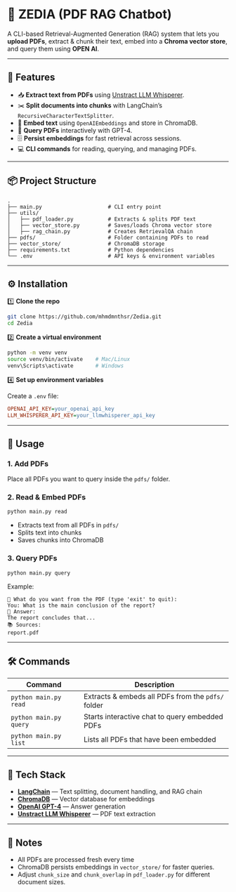 # 📄 ZEDIA (PDF RAG Chatbot)

A CLI-based Retrieval-Augmented Generation (RAG) system that lets you **upload PDFs**, extract & chunk their text, embed into a **Chroma vector store**, and query them using **OPEN AI**.

---

## 🚀 Features
- 📥 **Extract text from PDFs** using [Unstract LLM Whisperer](https://docs.unstract.com/).
- ✂️ **Split documents into chunks** with LangChain’s `RecursiveCharacterTextSplitter`.
- 🧠 **Embed text** using `OpenAIEmbeddings` and store in ChromaDB.
- 🤖 **Query PDFs** interactively with GPT-4.
- 🗄 **Persist embeddings** for fast retrieval across sessions.
- 💻 **CLI commands** for reading, querying, and managing PDFs.

---

## 📦 Project Structure

```
.
├── main.py                     # CLI entry point
├── utils/
│   ├── pdf_loader.py           # Extracts & splits PDF text
│   ├── vector_store.py         # Saves/loads Chroma vector store
│   ├── rag_chain.py            # Creates RetrievalQA chain
├── pdfs/                       # Folder containing PDFs to read
├── vector_store/               # ChromaDB storage
├── requirements.txt            # Python dependencies
└── .env                        # API keys & environment variables
```

---

## ⚙️ Installation

1️⃣ **Clone the repo**
```bash
git clone https://github.com/mhmdmnthsr/Zedia.git
cd Zedia
```

2️⃣ **Create a virtual environment**
```bash
python -m venv venv
source venv/bin/activate    # Mac/Linux
venv\Scripts\activate       # Windows
```

4️⃣ **Set up environment variables**

Create a `.env` file:
```ini
OPENAI_API_KEY=your_openai_api_key
LLM_WHISPERER_API_KEY=your_llmwhisperer_api_key
```

---

## 📜 Usage

### **1. Add PDFs**
Place all PDFs you want to query inside the `pdfs/` folder.

### **2. Read & Embed PDFs**
```bash
python main.py read
```
- Extracts text from all PDFs in `pdfs/`
- Splits text into chunks
- Saves chunks into ChromaDB

### **3. Query PDFs**
```bash
python main.py query
```
Example:
```
🤖 What do you want from the PDF (type 'exit' to quit):
You: What is the main conclusion of the report?
🧠 Answer:
The report concludes that...
📚 Sources:
report.pdf
```

---

## 🛠 Commands

| Command | Description |
|---------|-------------|
| `python main.py read` | Extracts & embeds all PDFs from the `pdfs/` folder |
| `python main.py query` | Starts interactive chat to query embedded PDFs |
| `python main.py list` | Lists all PDFs that have been embedded |

---

## 🧩 Tech Stack
- **[LangChain](https://www.langchain.com/)** — Text splitting, document handling, and RAG chain
- **[ChromaDB](https://www.trychroma.com/)** — Vector database for embeddings
- **[OpenAI GPT-4](https://platform.openai.com/)** — Answer generation
- **[Unstract LLM Whisperer](https://docs.unstract.com/)** — PDF text extraction

---

## 📌 Notes
- All PDFs are processed fresh every time 
- ChromaDB persists embeddings in `vector_store/` for faster queries.
- Adjust `chunk_size` and `chunk_overlap` in `pdf_loader.py` for different document sizes.
